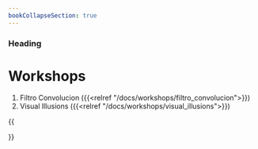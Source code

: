 ```yaml
---
bookCollapseSection: true
---
```

### Heading
# Workshops
1. Filtro Convolucion ({{<relref "/docs/workshops/filtro_convolucion">}})
2. Visual Illusions ({{<relref "/docs/workshops/visual_illusions">}})



{{<section>}}
